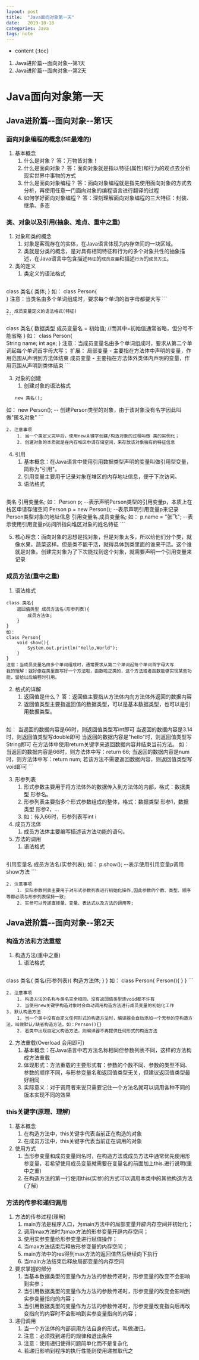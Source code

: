 ```yaml
---
layout: post
title:  "Java面向对象第一天"
date:   2019-10-18
categories: Java
tags: note
---
```


* content
{:toc}

1. Java进阶篇--面向对象--第1天
2. Java进阶篇--面向对象--第2天









# Java面向对象第一天
## Java进阶篇--面向对象--第1天
### 面向对象编程的概念(SE最难的)
1. 基本概念
    1. 什么是对象？ 答：万物皆对象！
    2. 什么是面向对象？ 答：面向对象就是指以特征(属性)和行为的观点去分析现实世界中事物的方式 
    3. 什么是面向对象编程？ 答：面向对象编程就是指先使用面向对象的方式去分析，再使用任意一门面向对象的编程语言进行翻译的过程
    4. 如何学好面向对象编程？ 答：深刻理解面向对象编程的三大特征：封装、继承、多态 

### 类、对象以及引用(抽象、难点、重中之重)
1. 对象和类的概念
    1. 对象是客观存在的实体，在Java语言体现为内存空间的一块区域。
    2. 类就是分类的概念，是对具有相同特征和行为的多个对象共性的抽象描述，在Java语言中包含描述`特征`的`成员变量`和描述`行为`的`成员方法`。
2. 类的定义
    1. 类定义的语法格式
    ```
class 类名{
    类体;
}
如：
class Person{    
}
注意：当类名由多个单词组成时，要求每个单词的首字母都要大写
    ```
 
    2. 成员变量定义的语法格式(特征)
    ```
class 类名{
    数据类型 成员变量名 = 初始值; //而其中=初始值通常省略，但分号不能省略
}
如：
class Person{    
    String name;
    int age;
}
注意：当成员变量名由多个单词组成时，要求从第二个单词起每个单词首字母大写；
扩展：
    局部变量 - 主要指在方法体中声明的变量，作用范围从声明到方法体结束
    成员变量 - 主要指在方法体外类体内声明的变量，作用范围从声明到类体结束
    ```

3. 对象的创建
    1. 创建对象的语法格式
    ```
    new 类名();
如：
    new Person(); -- 创建Person类型的对象，由于该对象没有名字因此叫做"匿名对象"
    ```

    2. 注意事项
        1. 当一个类定义完毕后，使用new关键字创建/构造对象的过程叫做 类的实例化；
        2. 创建对象的本质就是在内存堆区申请存储空间，来存放该对象独有的特征信息
4. 引用
    1. 基本概念：在Java语言中使用引用数据类型声明的变量叫做引用型变量，简称为"引用"。
    2. 引用变量主要用于记录对象在堆区的内存地址信息，便于下次访问。
    3. 语法格式
    ```
类名 引用变量名;
如：
    Person p; --表示声明Person类型的引用变量p，本质上在栈区申请存储空间
    Person p = new Person(); --表示声明引用变量p来记录Person类型对象的地址信息
引用变量名.成员变量名;
如：
    p.name = "张飞"; --表示使用引用变量p访问所指向堆区对象的姓名特征
    ``` 

5. 核心理念：面向对象的思想是找对象，但是对象太多，所以给他们分个类，就像水果，蔬菜这样。但是类不能干活，就得具体到类里面的谁来干活。这个谁就是对象。创建完对象为了下次能找到这个对象，就需要声明一个引用变量来记录

### 成员方法(重中之重)
1. 语法格式
```
class 类名{
    返回值类型 成员方法名(形参列表){
        成员方法体;
    }
}
如：
class Person{
    void show(){
        System.out.println("Hello,World");
    }
}
注意：当成员变量名由多个单词组成时，通常要求从第二个单词起每个单词首字母大写
我的理解：就好像在类里面写好一个方法啦，函数啦之类的，这个方法或者函数能够实现某些功能，留给以后编程时引用。
```

2. 格式的详解
    1. 返回值是什么？ 答：返回值主要指从方法体内向方法体外返回的数据内容
    2. 返回值类型主要指返回值的数据类型，可以是基本数据类型，也可以是引用数据类型。
    ```
如：
    当返回的数据内容是66时，则返回值类型写int即可
    当返回的数据内容是3.14时，则返回值类型写double即可
    当返回的数据内容是"hello"时，则返回值类型写String即可
在方法体中使用return关键字来返回数据内容并结束当前方法。
如：
    当返回的数据内容是66时，则方法体中写：return 66;
    当返回的数据内容是num时，则方法体中写：return num;
若该方法不需要返回数据内容，则返回值类型写void即可
    ```

3. 形参列表
    1. 形式参数主要用于将方法体外的数据传入到方法体的内部，格式：数据类型 形参名。
    2. 形参列表主要指多个形式参数组成的整体，格式：数据类型 形参1，数据类型 形参2，...
    3. 如：传入66时，形参列表写int i
4. 成员方法体
    1. 成员方法体主要编写描述该方法功能的语句。
5. 方法的调用
    1. 语法格式
    ```
引用变量名.成员方法名(实参列表);
如：
    p.show(); --表示使用引用变量p调用show方法
    ```

    2. 注意事项
        1. 实际参数列表主要用于对形式参数列表进行初始化操作,因此参数的个数、类型、顺序等都必须与形参列表保持一致;
        2. 实参可以传递直接量、变量、表达式以及方法的调用等;

## Java进阶篇--面向对象--第2天
### 构造方法和方法重载
1. 构造方法(重中之重)
    1. 语法格式
    ```
class 类名{
    类名(形参列表){
        构造方法体;
    }
}
如：
class Person{
    Person(){
    }
}
    ```

    2. 注意事项
        1. 构造方法的名称与类名完全相同，没有返回值类型连void都不许有
        2. 当使用new关键字构造对象时会自动调用构造方法进行成员变量的初始化工作
    3. 默认构造方法
        1. 当一个类中没有自定义任何形式的构造方法时，编译器会自动添加一个无参的空构造方法，叫做默认/缺省构造方法，如：Person(){}
        2. 若类中出现自定义构造方法，则编译器不再提供任何形式的构造方法
2. 方法重载(Overload 会用即可)      
    1. 基本概念：在Java语言中若方法名称相同但参数列表不同，这样的方法构成方法重载
    2. 体现形式：方法重载的主要形式有：参数的个数不同、参数的类型不同、参数的顺序不同，与形参变量名和返回值类型无关，但建议返回值类型最好相同
    3. 实际意义：对于调用者来说只需要记住一个方法名就可以调用各种不同的版本实现不同的效果

### this关键字(原理、理解)
1. 基本概念
    1. 在构造方法中，this关键字代表当前正在构造的对象
    1. 在成员方法中，this关键字代表当前正在调用的对象 
2. 使用方式
    1. 当形参变量和成员变量同名时，在构造方法或成员方法中通常优先使用形参变量，若希望使用成员变量就需要在变量名的前面加上this.进行说明(重中之重)
    2. 在构造方法的第一行使用this(实参)的方式可以调用本类中的其他构造方法(了解)
    
### 方法的传参和递归调用
1. 方法的传参过程(理解)
    1. main方法是程序入口，为main方法中的局部变量开辟内存空间并初始化；
    2. 调用max方法时为max方法的形参变量开辟内存空间；
    3. 使用实参变量给形参变量进行赋值操作；
    4. 当max方法结束后释放形参变量的内存空间；
    5. main方法中的res得到max方法的返回值然后继续向下执行
    6. 当main方法结束后释放局部变量的内存空间
2. 要求掌握的部分
    1. 当基本数据类型的变量作为方法的参数传递时，形参变量的改变不会影响到实参；
    2. 当引用数据类型的变量作为方法的参数传递时，形参变量的改变会影响到实参变量指向的内容；
    3. 当引用数据类型的变量作为方法的参数传递时，形参变量改变指向后再改变指向的内容时不会影响到实参变量指向的内容；
3. 递归调用
    1. 当一个方法体的内部调用方法自身的形式，叫做递归。
    2. 注意：必须找到递归的规律和退出条件
    3. 注意：使用递归使得问题简单化而不是复杂化
    4. 若递归影响到程序的执行性能则使用递推取代之







































































